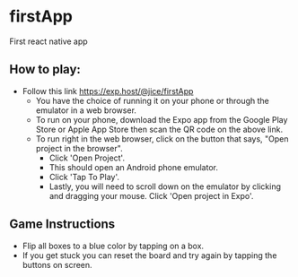 # firstApp
First react native app

## How to play:
 - Follow this link https://exp.host/@jice/firstApp 
    - You have the choice of running it on your phone or through the emulator in a web browser.
    - To run on your phone, download the Expo app from the Google Play Store or Apple App Store then scan the QR code on the above link.
    - To run right in the web browser, click on the button that says, "Open project in the browser".
      - Click 'Open Project'.
      - This should open an Android phone emulator.
      - Click 'Tap To Play'.
      - Lastly, you will need to scroll down on the emulator by clicking and dragging your mouse. Click 'Open project in Expo'.

## Game Instructions
 - Flip all boxes to a blue color by tapping on a box.
 - If you get stuck you can reset the board and try again by tapping the buttons on screen.
